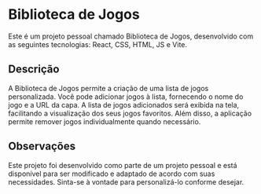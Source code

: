 # Biblioteca de Jogos

Este é um projeto pessoal chamado Biblioteca de Jogos, desenvolvido com as seguintes tecnologias: React, CSS, HTML, JS e Vite.

## Descrição

A Biblioteca de Jogos permite a criação de uma lista de jogos personalizada. Você pode adicionar jogos à lista, fornecendo o nome do jogo e a URL da capa. A lista de jogos adicionados será exibida na tela, facilitando a visualização dos seus jogos favoritos. Além disso, a aplicação permite remover jogos individualmente quando necessário.

## Observações

Este projeto foi desenvolvido como parte de um projeto pessoal e está disponível para ser modificado e adaptado de acordo com suas necessidades. Sinta-se à vontade para personalizá-lo conforme desejar.
